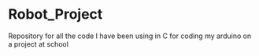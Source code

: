 # Robot_Project
Repository for all the code I have been using in C for coding my arduino on a project at school
